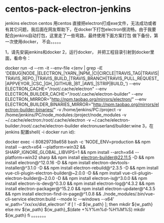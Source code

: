 # centos-pack-electron-jenkins
jenkins electron centos
用centos 直接把electron打成exe文件，无法成功或者有其它问题，我后面在网友帮助下，在docker下打包electron很流畅。由于我要配合jenkins自动打包，这里走了一些弯路，最终使用下面方案打包
做下备份，第一次使用docker， 不会。。。。。



1，请先安装jenkins和docker
2，运行docker， 并把工程目录引射到docker里面，看命令：
    
docker run -d --rm -it --env-file <(env | grep -iE 'DEBUG|NODE_|ELECTRON_|YARN_|NPM_|CI|CIRCLE|TRAVIS_TAG|TRAVIS|TRAVIS_REPO_|TRAVIS_BUILD_|TRAVIS_BRANCH|TRAVIS_PULL_REQUEST_|APPVEYOR_|CSC_|GH_|GITHUB_|BT_|AWS_|STRIP|BUILD_') --env ELECTRON_CACHE="/root/.cache/electron" --env ELECTRON_BUILDER_CACHE="/root/.cache/electron-builder" --env ELECTRON_MIRROR="http://npm.taobao.org/mirrors/electron/" --env ELECTRON_BUILDER_BINARIES_MIRROR="http://npm.taobao.org/mirrors/electron-builder-binaries/" -v /home/jenkins/PC:/project -v /home/jenkins/PC/node_modules:/project/node_modules -v ~/.cache/electron:/root/.cache/electron -v ~/.cache/electron-builder:/root/.cache/electron-builder electronuserland/builder:wine
3，在jenkins 配置shell( -i docker run id):

docker exec  -i 80829739a658 bash -c 'NODE_ENV=production && npm install --arch=x64 --platform=win32 && SHARP_IGNORE_GLOBAL_LIBVIPS=1  && npm install --arch=x64 --platform=win32 sharp && npm install electron-builder@22.11.5 -D && npm install electron@^12.0.16 -D  && npm install electron-devtools-installer@^3.1.0 -D && npm install electron-rebuild@^2.3.5 -D && npm install vue-cli-plugin-electron-builder@~2.0.0 -D && npm install vue-cli-plugin-electron-builder@~2.0.0 -D && npm install electron-is@^3.0.0 && npm install electron-is-dev@^0.3.0 && npm install electron-log@^4.3.2 && npm install electron-packager@^15.2.0 && npm install electron-updater@^4.3.5 && npm install electron-find-in-page@^1.0.8 && ./node_modules/.bin/vue-cli-service electron:build --mode lc --windows --x64'
w_path="/xx/xx/dist_electron"
if [ ! -d ${w_path} ]; then
mkdir ${w_path}
else 
mv ${w_path} ${w_path}_$(date +%Y%m%d-%H%M%S)
mkdir ${w_path}
fi
。。。。。。。
